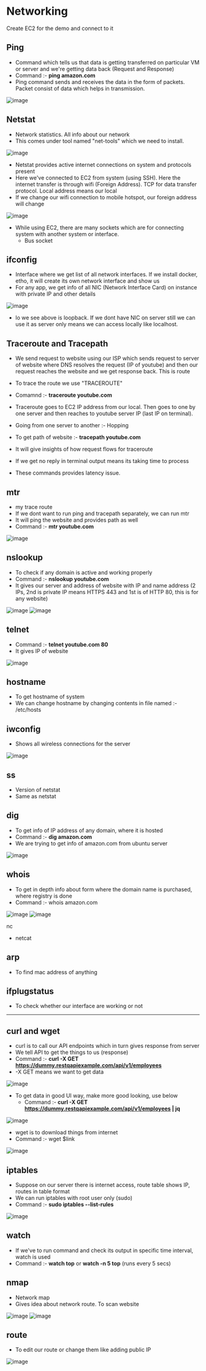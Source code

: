 # Networking

Create EC2 for the demo and connect to it

Ping
-
- Command which tells us that data is getting transferred on particular VM or server and we're getting data back (Request and Response)
- Command :- **ping amazon.com**
- Ping command sends and receives the data in the form of packets. Packet consist of data which helps in transmission.

![image](https://github.com/user-attachments/assets/5f25d99e-fb75-42d8-886b-83ca2ad13c86)

Netstat
-
- Network statistics. All info about our network
- This comes under tool named "net-tools" which we need to install.

![image](https://github.com/user-attachments/assets/e7a8cab9-8bca-4491-b373-d99265d85647)

- Netstat provides active internet connections on system and protocols present
- Here we've connected to EC2 from system (using SSH). Here the internet transfer is through wifi (Foreign Address). TCP for data transfer protocol. Local address means our local
- If we change our wifi connection to mobile hotspot, our foreign address will change

![image](https://github.com/user-attachments/assets/f17ffe95-324d-4d2b-acfe-f5ebce206e4c)

- While using EC2, there are many sockets which are for connecting system with another system or interface.
  - Bus socket
 
ifconfig
-
- Interface where we get list of all network interfaces. If we install docker, etho, it will create its own network interface and show us
- For any app, we get info of all NIC (Network Interface Card) on instance with private IP and other details

![image](https://github.com/user-attachments/assets/c7bb7278-f818-45e4-a1e4-3be90be7a173)

- lo we see above is loopback. If we dont have NIC on server still we can use it as server only means we can access locally like localhost.

Traceroute and Tracepath
-
- We send request to website using our ISP which sends request to server of website where DNS resolves the request (IP of youtube) and then our request reaches the website and we get response back. This is route
- To trace the route we use "TRACEROUTE"
- Comamnd :- **traceroute youtube.com**
- Traceroute goes to EC2 IP address from our local. Then goes to one by one server and then reaches to youtube server IP (last IP on terminal).
- Going from one server to another :- Hopping

- To get path of website :- **tracepath youtube.com**
- It will give insights of how request flows for traceroute
- If we get no reply in terminal output means its taking time to process

- These commands provides latency issue.

mtr
-
- my trace route
- If we dont want to run ping and tracepath separately, we can run mtr
- It will ping the website and provides path as well
- Command :- **mtr youtube.com**

![image](https://github.com/user-attachments/assets/806fcf9d-02e5-4275-9c92-963557c9d013)


nslookup
- 
- To check if any domain is active and working properly
- Command :- **nslookup youtube.com**
- It gives our server and address of website with IP and name address (2 IPs, 2nd is private IP means HTTPS 443 and 1st is of HTTP 80, this is for any website)

![image](https://github.com/user-attachments/assets/78c5bf6d-2ea1-4230-856a-15629768ad62)
![image](https://github.com/user-attachments/assets/f98d6b63-3afb-4a43-9b19-85069cef6b02)

telnet
- 
- Command :- **telnet youtube.com 80**
- It gives IP of website

![image](https://github.com/user-attachments/assets/65b0d7d2-c0a9-43c3-9bba-8993be7e1074)

hostname 
- 
- To get hostname of system
- We can change hostname by changing contents in file named :- /etc/hosts

iwconfig
-
- Shows all wireless connections for the server

![image](https://github.com/user-attachments/assets/46f506f4-d2f0-4d9a-9c16-017d625744a4)

ss
-
- Version of netstat
- Same as netstat

dig
-
- To get info of IP address of any domain, where it is hosted
- Command :- **dig amazon.com**
- We are trying to get info of amazon.com from ubuntu server

![image](https://github.com/user-attachments/assets/22d3ab05-4632-462c-a21f-a2a32ebf1df2)

whois
-
- To get in depth info about form where the domain name is purchased, where registry is done
- Command :- whois amazon.com

![image](https://github.com/user-attachments/assets/de4507b2-513b-463a-a978-f6f91d35f10a)
![image](https://github.com/user-attachments/assets/e30e60ef-6523-45ef-aabe-2c3a7fa6d6f8)

nc
- netcat

arp
-
- To find mac address of anything

ifplugstatus
-
- To check whether our interface are working or not

------------------------------------------------------------------------------------------------------------------------------------------

curl and wget
-
- curl is to call our API endpoints which in turn gives response from server
- We tell API to get the things to us (response)
- Command :- **curl -X GET https://dummy.restqapiexample.com/api/v1/employees**
- -X GET means we want to get data

![image](https://github.com/user-attachments/assets/5a6d174c-46b2-42a0-a4c3-dfdc21045ae1)

- To get data in good UI way, make more good looking, use below
  - Command :- **curl -X GET https://dummy.restqapiexample.com/api/v1/employees | jq**
 
![image](https://github.com/user-attachments/assets/4c70f621-d5ee-4756-8013-ec94871eb5e6)

- wget is to download things from internet
- Command :- wget $link

![image](https://github.com/user-attachments/assets/983f3ffe-04a4-4401-bc88-32ff6ba0d16c)

iptables
-
- Suppose on our server there is internet access, route table shows IP, routes in table format
- We can run iptables with root user only (sudo)
- Command :- **sudo iptables --list-rules**

![image](https://github.com/user-attachments/assets/013cfd7a-092f-4a2f-8e55-97874b413b94)

watch
-
- If we've to run command and check its output in specific time interval, watch is used
- Command :- **watch top** or **watch -n 5 top** (runs every 5 secs)

nmap
-
- Network map
- Gives idea about network route. To scan website

![image](https://github.com/user-attachments/assets/bba7500b-43f9-4baf-a276-2c71fb924fb0)
![image](https://github.com/user-attachments/assets/9d287641-2e73-4f22-a958-be14acae48a6)

route
-
- To edit our route or change them like adding public IP

![image](https://github.com/user-attachments/assets/5d554d3c-2de8-4b55-9761-6a7d9e3953a1)
